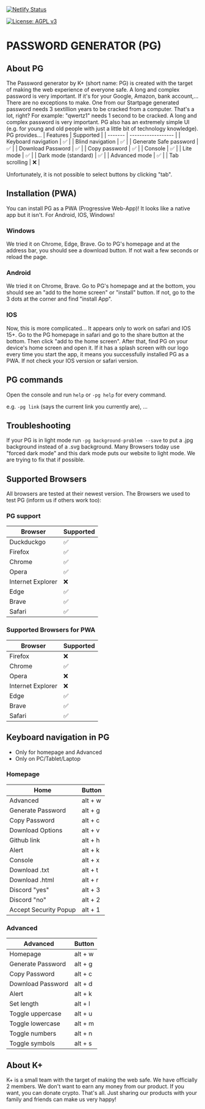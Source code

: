  [![Netlify Status](https://api.netlify.com/api/v1/badges/e57a6b3a-0a76-4868-be26-b3c2606a54db/deploy-status)](https://app.netlify.com/sites/password-generator/deploys)

 [![License: AGPL v3](https://img.shields.io/badge/License-AGPL_v3-blue.svg)](https://www.gnu.org/licenses/agpl-3.0)

 # PASSWORD GENERATOR (PG)

 ##  About PG

 The Password generator by K+ (short name: PG) is created with the target of making the web experience of everyone safe. A long and complex password is very important. If it's for your Google, Amazon, bank account,... There are no exceptions to make. One from our Startpage generated password needs 3 sextillion years to be cracked from a computer. That's a lot, right? For example: "qwertz1" needs 1 second to be cracked. A long and complex password is very important. PG also has an extremely simple UI (e.g. for young and old people with just a little bit of technology knowledge).
PG provides...
| Features | Supported          |
| ------- | ------------------ |
| Keyboard navigation | :white_check_mark: |
| Blind navigation | :white_check_mark: |
| Generate Safe password | :white_check_mark: |
| Download Password | :white_check_mark: |
| Copy password | :white_check_mark: |
| Console | :white_check_mark: |
| Lite mode | :white_check_mark: |
| Dark mode (standard) | :white_check_mark: |
| Advanced mode | :white_check_mark: |
| Tab scrolling | :x: |

Unfortunately, it is not possible to select buttons by clicking "tab".

 ## Installation (PWA)

 You can install PG as a PWA (Progressive Web-App)! It looks like a native app but it isn't. For Android, IOS, Windows!  

 ### Windows

 We tried it on Chrome, Edge, Brave. Go to PG's homepage and at the address bar, you should see a download button. If not wait a few seconds or reload the page.

 ### Android

 We tried it on Chrome, Brave. Go to PG's homepage and at the bottom, you should see an "add to the home screen" or "install" button. If not, go to the 3 dots at the corner and find "install App".

 ### IOS

 Now, this is more complicated... It appears only to work on safari and IOS 15+. Go to the PG homepage in safari and go to the share button at the bottom. Then click "add to the home screen". After that, find PG on your device's home screen and open it. If it has a splash screen with our logo every time you start the app, it means you successfully installed PG as a PWA. If not check your IOS version or safari version.

 ## PG commands

 Open the console and run ```help``` or ```-pg help``` for every command.



 e.g. ```-pg link``` (says the current link you currently are), ...



 ## Troubleshooting

 If your PG is in light mode run ```-pg background-problem --save``` to put a .jpg background instead of a .svg background. Many Browsers today use "forced dark mode" and this dark mode puts our website to light mode. We are trying to fix that if possible.

 ## Supported Browsers
All browsers are tested at their newest version.
The Browsers we used to test PG (inform us if others work too):
### PG support

| Browser | Supported          |
| ------- | ------------------ |
| Duckduckgo | :white_check_mark: |
| Firefox | :white_check_mark: |
| Chrome  | :white_check_mark: |
| Opera   | :white_check_mark: |
| Internet Explorer   | :x:    |
| Edge | :white_check_mark:    |
| Brave | :white_check_mark: |
| Safari | :white_check_mark: |

### Supported Browsers for PWA

| Browser | Supported          |
| ------- | ------------------ |
| Firefox | :x: |
| Chrome  | :white_check_mark: |
| Opera   | :x: |
| Internet Explorer   | :x:    |
| Edge | :white_check_mark:    |
| Brave | :white_check_mark: |
| Safari | :white_check_mark: |

## Keyboard navigation in PG
- Only for homepage and Advanced
- Only on PC/Tablet/Laptop
### Homepage
| Home | Button       |
| ------- | ------------------ |
| Advanced | alt + w |
| Generate Password | alt + g |
| Copy Password| alt + c |
| Download Options | alt + v |
| Github link | alt + h  |
| Alert | alt + k |
| Console | alt + x |
| Download .txt | alt + t |
| Download .html | alt + r |
| Discord "yes" | alt + 3 |
| Discord "no" | alt + 2 |
| Accept Security Popup| alt + 1 |

### Advanced
| Advanced | Button  |
| ------- | ------------------ |
| Homepage | alt + w |
| Generate Password | alt + g |
| Copy Password | alt + c |
| Download Password | alt + d |
| Alert | alt + k |
| Set length | alt +  l|
| Toggle uppercase | alt + u |
| Toggle lowercase | alt + m |
| Toggle numbers | alt + n |
| Toggle symbols | alt + s |

 ## About K+

 K+ is a small team with the target of making the web safe. We have officially 2 members. We don't want to earn any money from our product. If you want, you can donate crypto. That's all. Just sharing our products with your family and friends can make us very happy!
